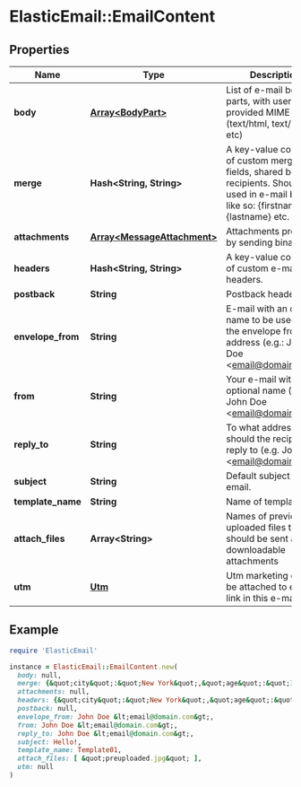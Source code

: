 # ElasticEmail::EmailContent

## Properties

| Name | Type | Description | Notes |
| ---- | ---- | ----------- | ----- |
| **body** | [**Array&lt;BodyPart&gt;**](BodyPart.md) | List of e-mail body parts, with user-provided MIME types (text/html, text/plain etc) | [optional] |
| **merge** | **Hash&lt;String, String&gt;** | A key-value collection of custom merge fields, shared between recipients. Should be used in e-mail body like so: {firstname}, {lastname} etc. | [optional] |
| **attachments** | [**Array&lt;MessageAttachment&gt;**](MessageAttachment.md) | Attachments provided by sending binary data | [optional] |
| **headers** | **Hash&lt;String, String&gt;** | A key-value collection of custom e-mail headers. | [optional] |
| **postback** | **String** | Postback header. | [optional] |
| **envelope_from** | **String** | E-mail with an optional name to be used as the envelope from address (e.g.: John Doe &lt;email@domain.com&gt;) | [optional] |
| **from** | **String** | Your e-mail with an optional name (e.g.: John Doe &lt;email@domain.com&gt;) | [optional] |
| **reply_to** | **String** | To what address should the recipients reply to (e.g. John Doe &lt;email@domain.com&gt;) | [optional] |
| **subject** | **String** | Default subject of email. | [optional] |
| **template_name** | **String** | Name of template. | [optional] |
| **attach_files** | **Array&lt;String&gt;** | Names of previously uploaded files that should be sent as downloadable attachments | [optional] |
| **utm** | [**Utm**](Utm.md) | Utm marketing data to be attached to every link in this e-mail. | [optional] |

## Example

```ruby
require 'ElasticEmail'

instance = ElasticEmail::EmailContent.new(
  body: null,
  merge: {&quot;city&quot;:&quot;New York&quot;,&quot;age&quot;:&quot;34&quot;},
  attachments: null,
  headers: {&quot;city&quot;:&quot;New York&quot;,&quot;age&quot;:&quot;34&quot;},
  postback: null,
  envelope_from: John Doe &lt;email@domain.com&gt;,
  from: John Doe &lt;email@domain.com&gt;,
  reply_to: John Doe &lt;email@domain.com&gt;,
  subject: Hello!,
  template_name: Template01,
  attach_files: [ &quot;preuploaded.jpg&quot; ],
  utm: null
)
```

